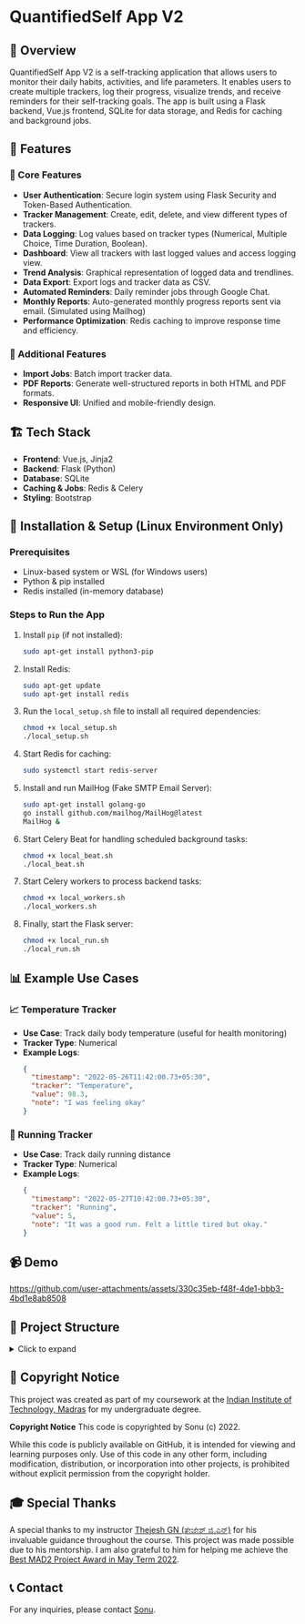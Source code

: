 # QuantifiedSelf App V2

## 📌 Overview

QuantifiedSelf App V2 is a self-tracking application that allows users to monitor their daily habits, activities, and life parameters. It enables users to create multiple trackers, log their progress, visualize trends, and receive reminders for their self-tracking goals. The app is built using a Flask backend, Vue.js frontend, SQLite for data storage, and Redis for caching and background jobs.

## 📝 Features

### 🌟 Core Features

- **User Authentication**: Secure login system using Flask Security and Token-Based Authentication.
- **Tracker Management**: Create, edit, delete, and view different types of trackers.
- **Data Logging**: Log values based on tracker types (Numerical, Multiple Choice, Time Duration, Boolean).
- **Dashboard**: View all trackers with last logged values and access logging view.
- **Trend Analysis**: Graphical representation of logged data and trendlines.
- **Data Export**: Export logs and tracker data as CSV.
- **Automated Reminders**: Daily reminder jobs through Google Chat.
- **Monthly Reports**: Auto-generated monthly progress reports sent via email. (Simulated using Mailhog)
- **Performance Optimization**: Redis caching to improve response time and efficiency.

### 🚀 Additional Features

- **Import Jobs**: Batch import tracker data.
- **PDF Reports**: Generate well-structured reports in both HTML and PDF formats.
- **Responsive UI**: Unified and mobile-friendly design.

## 🏗️ Tech Stack

- **Frontend**: Vue.js, Jinja2
- **Backend**: Flask (Python)
- **Database**: SQLite
- **Caching & Jobs**: Redis & Celery
- **Styling**: Bootstrap

## 🔧 Installation & Setup (Linux Environment Only)

### Prerequisites

- Linux-based system or WSL (for Windows users)
- Python & pip installed
- Redis installed (in-memory database)

### Steps to Run the App

1. Install `pip` (if not installed):
   ```bash
   sudo apt-get install python3-pip
   ```
2. Install Redis:
   ```bash
   sudo apt-get update
   sudo apt-get install redis
   ```
3. Run the `local_setup.sh` file to install all required dependencies:
   ```bash
   chmod +x local_setup.sh
   ./local_setup.sh
   ```
4. Start Redis for caching:
   ```bash
   sudo systemctl start redis-server
   ```
5. Install and run MailHog (Fake SMTP Email Server):
   ```bash
   sudo apt-get install golang-go
   go install github.com/mailhog/MailHog@latest
   MailHog &
   ```
6. Start Celery Beat for handling scheduled background tasks:
   ```bash
   chmod +x local_beat.sh
   ./local_beat.sh
   ```
7. Start Celery workers to process backend tasks:
   ```bash
   chmod +x local_workers.sh
   ./local_workers.sh
   ```
8. Finally, start the Flask server:
   ```bash
   chmod +x local_run.sh
   ./local_run.sh
   ```

## 📊 Example Use Cases

### 📈 Temperature Tracker

- **Use Case**: Track daily body temperature (useful for health monitoring)
- **Tracker Type**: Numerical
- **Example Logs**:
  ```json
  {
    "timestamp": "2022-05-26T11:42:00.73+05:30",
    "tracker": "Temperature",
    "value": 98.3,
    "note": "I was feeling okay"
  }
  ```

### 🏃 Running Tracker

- **Use Case**: Track daily running distance
- **Tracker Type**: Numerical
- **Example Logs**:
  ```json
  {
    "timestamp": "2022-05-27T10:42:00.73+05:30",
    "tracker": "Running",
    "value": 5,
    "note": "It was a good run. Felt a little tired but okay."
  }
  ```

## 📹 Demo

https://github.com/user-attachments/assets/330c35eb-f48f-4de1-bbb3-4bd1e8ab8508

## 📂 Project Structure

<details>
<summary>Click to expand</summary>

```
.
├── api.yaml
├── application
│   ├── config.py
│   ├── controllers.py
│   ├── database.py
│   ├── models.py
│   ├── tasks.py
│   └── workers.py
├── celerybeat-schedule
├── db_directory
│   └── database.sqlite3
├── local_beat.sh
├── local_run.sh
├── local_setup.sh
├── local_workers.sh
├── main.py
├── readme.md
├── report
│   ├── firasans-bold.otf
│   ├── firasans-italic.otf
│   ├── firasans-light.otf
│   ├── firasans-lightitalic.otf
│   ├── firasans-regular.otf
│   ├── heading.svg
│   ├── internal-links.svg
│   ├── multi-columns.svg
│   ├── report-cover.jpg
│   ├── report.css
│   ├── report.html
│   ├── style.svg
│   ├── table-content.svg
│   └── thumbnail.png
├── report.pdf
├── requirements.txt
├── static
│   ├── bootstrap
│   │   ├── css
│   │   │   └── bootstrap.min.css
│   │   └── js
│   │       └── bootstrap.min.js
│   ├── css
│   │   └── styles.css
│   ├── fonts
│   │   ├── FontAwesome.otf
│   │   ├── FontAwesome.otf:Zone.Identifier
│   │   ├── font-awesome.min.css
│   │   ├── fontawesome-webfont.eot
│   │   ├── fontawesome-webfont.eot:Zone.Identifier
│   │   ├── fontawesome-webfont.svg
│   │   ├── fontawesome-webfont.svg:Zone.Identifier
│   │   ├── fontawesome-webfont.ttf
│   │   ├── fontawesome-webfont.ttf:Zone.Identifier
│   │   ├── fontawesome-webfont.woff
│   │   ├── fontawesome-webfont.woff2
│   │   ├── fontawesome-webfont.woff2:Zone.Identifier
│   │   └── fontawesome-webfont.woff:Zone.Identifier
│   ├── img
│   │   ├── computer.webp
│   │   └── computer.webp:Zone.Identifier
│   ├── js
│   │   ├── bs-init.js
│   │   ├── createLog.js
│   │   ├── createTracker.js
│   │   ├── home.js
│   │   ├── login.js
│   │   ├── signup.js
│   │   ├── summary.js
│   │   ├── updateLog.js
│   │   └── updateTracker.js
│   └── vue
│       ├── vue.js
│       ├── vue.js:Zone.Identifier
│       ├── vue.min.js
│       └── vue.min.js:Zone.Identifier
└── templates
    ├── createLog.html
    ├── createTracker.html
    ├── home.html
    ├── login.html
    ├── monthly_report.html
    ├── signup.html
    ├── summary.html
    ├── updateLog.html
    └── updateTracker.html
```

</details>

## 📜 Copyright Notice

This project was created as part of my coursework at the [Indian Institute of Technology, Madras](https://www.iitm.ac.in/) for my undergraduate degree.

**Copyright Notice**
This code is copyrighted by Sonu (c) 2022.

While this code is publicly available on GitHub, it is intended for viewing and learning purposes only. Use of this code in any other form, including modification, distribution, or incorporation into other projects, is prohibited without explicit permission from the copyright holder.

## 🎓 Special Thanks

A special thanks to my instructor [Thejesh GN (ತೇಜೇಶ್ ಜಿ.ಎನ್)](https://github.com/thejeshgn) for his invaluable guidance throughout the course. This project was made possible due to his mentorship. I am also grateful to him for helping me achieve the [Best MAD2 Project Award in May Term 2022](https://study.iitm.ac.in/student-achievements/projects/MAD2%20Project/2022/May%20Term%202022).

## 📞 Contact

For any inquiries, please contact [Sonu](mailto:smalik2811@gmail.com).
